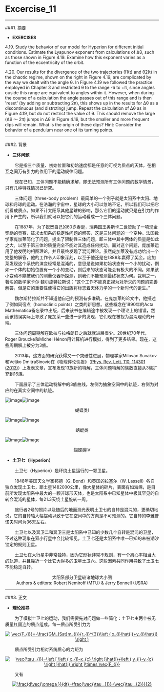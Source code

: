 # Excercise_11


---
###1. 摘要
* **EXERCISES**

4.19. Study the behavior of our model for Hyperion for different initial conditions. Estimate the Lyapunov exponent from calculations of Δθ, such as those shown in Figure 4.19. Examine how this exponent varies as a function of the eccentricity of the orbit. 

4.20. Our results for the divergence of the two trajectories θ1(t) and θ2(t) in the chaotic regime, shown on the right in Figure 4.19, are complicated by the way we dealt with the angle θ. In Figure 4.19 we followed the practice employed in Chapter 3 and restricted θ to the range -π to +π, since angles ouside this range are equivalent to angles within it. However, when during the course of a calculation the angle passes out of this range and is then 'reset' (by adding or subtracting 2π), this shows up in the results for Δθ as a discontinuous (and distrcting) jump. Repeat the calculation of Δθ as in Figure 4.19, but do not restrict the value of θ. This should remove the large (Δθ ～ 2π) jumps in Δθ in Figure 4.19, but the smaller and more frequent dips will remain. What is the origin of these dips? Hint: Consider the behavior of a pendulum near one of its turning points.

---
###2. 背景
* **三体问题**

&nbsp;&nbsp;&nbsp;&nbsp;&nbsp;&nbsp;&nbsp;&nbsp;它是指三个质量、初始位置和初始速度都是任意的可视为质点的天体，在相互之间万有引力的作用下的运动规律问题。

&nbsp;&nbsp;&nbsp;&nbsp;&nbsp;&nbsp;&nbsp;&nbsp;现在已知，三体问题不能精确求解，即无法预测所有三体问题的数学情景，只有几种特殊情况已研究。

&nbsp;&nbsp;&nbsp;&nbsp;&nbsp;&nbsp;&nbsp;&nbsp;三体问题（three-body problem）最简单的一个例子就是太阳系中太阳、地球和月球的运动。在浩瀚的宇宙中，星球的大小可以忽略不记，所以我们可以把它们看成质点。如果不计太阳系其他星球的影响，那么它们的运动就只是在引力的作用下产生的，所以我们就可以把它们的运动看成一个三体问题。

&nbsp;&nbsp;&nbsp;&nbsp;&nbsp;&nbsp;&nbsp;&nbsp;在1887年，为了祝贺自己的60岁寿诞，瑞典国王奥斯卡二世赞助了一项现金奖励的竞赛，征求太阳系的稳定性问题的解答，这是三体问题的一个变种。法国数学家庞加莱简化了问题，提出了限制性三体问题，即三体中其中两体的质量是如此之大，以至于第三体的质量完全不能对其造成任何扰动。面对这个问题，庞加莱运用了他发明的相图理论，并且最终发现了混沌理论。虽然庞加莱没有成功给出一个完整的解答，他的工作令人印象深刻，以至于他还是在1888年赢得了奖金。庞加莱发现这个系统的演变经常是混沌的，意思是说如果初始状态有一个小的扰动，例如一个体的初始位置有一个小的变动，则后来的状态可能会有极大的不同。如果该小变动不能被我们的测量仪器所探测，则我们不能预测最终状态为何。裁判之一，著名的数学家卡尔·魏尔施特拉斯说：“这个工作不能真正视为对所求的问题的完善解答，但是它的重要性使得它的出版将标志着天体力学的一个新时代的诞生。”

&nbsp;&nbsp;&nbsp;&nbsp;&nbsp;&nbsp;&nbsp;&nbsp;魏尔斯特拉斯并不知道他自己的预测有多准确。在庞加莱的论文中，他描述了例如同宿点（homoclinic points）之类的新思想。这些概念在1890年的Acta Mathematica备忘录中出版，后来该书在编辑途中被发现一个理论上的错误，然而该错误实际上导致了庞加莱一些进一步的发现，它们现在被视为混沌理论的开端。

&nbsp;&nbsp;&nbsp;&nbsp;&nbsp;&nbsp;&nbsp;&nbsp;三体问题周期解在欧拉与拉格朗日之后就就进展很少。20世纪70年代，Roger Broucke和Michel Hénon用计算机进行模拟，得到了更多结果。现在，这些周期解上被分为3族。

&nbsp;&nbsp;&nbsp;&nbsp;&nbsp;&nbsp;&nbsp;&nbsp;2013年，这方面的研究获得又一个突破性进展，物理学家Milovan Suvakov和Veljko DmitraSinovic在《物理评论快报》（[Phys. Rev. Lett. 110, 114301 (2013)](http://journals.aps.org/prl/abstract/10.1103/PhysRevLett.110.114301)）上发表文章，宣布发现13族新的特解，三体问题特解的族数直接从3族扩充到16族。

&nbsp;&nbsp;&nbsp;&nbsp;&nbsp;&nbsp;&nbsp;&nbsp;下面展示了三体运动特解中的3族曲线，左侧为抽象空间中的轨迹，右侧为对应的在真实空间中的轨迹。

![image](https://github.com/ACGNnsj/compuational_physics_N2014301020001/blob/master/Excercise_11/sleptir.gif?raw=true)![image](https://github.com/ACGNnsj/compuational_physics_N2014301020001/blob/master/Excercise_11/rleptir.jpg?raw=true)

<div align=center>
蝴蝶类Ⅰ
</div>

![image](https://github.com/ACGNnsj/compuational_physics_N2014301020001/blob/master/Excercise_11/skonjic.gif?raw=true)![image](https://github.com/ACGNnsj/compuational_physics_N2014301020001/blob/master/Excercise_11/rkonjic.jpg?raw=true)

<div align=center>
蜻蜓类
</div>

![image](https://github.com/ACGNnsj/compuational_physics_N2014301020001/blob/master/Excercise_11/sleptir4.gif?raw=true)![image](https://github.com/ACGNnsj/compuational_physics_N2014301020001/blob/master/Excercise_11/rleptir4.jpg?raw=true)

<div align=center>
蝴蝶类Ⅳ
</div>

* **土卫七（Hyperion）**

&nbsp;&nbsp;&nbsp;&nbsp;&nbsp;&nbsp;&nbsp;&nbsp;土卫七（Hyperion）是环绕土星运行的一颗卫星。

&nbsp;&nbsp;&nbsp;&nbsp;&nbsp;&nbsp;&nbsp;&nbsp;1848年美国天文学家邦德（G. Bond）和英国的拉塞尔（W. Lassell）各自独立发现土卫七，距土星1482000公里，像大星体的碎片，表面有如海绵，是目前所发现太阳系中最大的一颗非球形天体，也是太阳系中已知星体中极其罕见的自转会混沌的星体，每21.3天绕土星旋转一周。

&nbsp;&nbsp;&nbsp;&nbsp;&nbsp;&nbsp;&nbsp;&nbsp;旅行者2号的照片以及随后的地面测光表明土卫七的自转是混沌的，更确切地说，它的自转轴大幅摆动以致于它在空间中的方向是不可预测的。它自转的李雅普诺夫时间为36天左右。

&nbsp;&nbsp;&nbsp;&nbsp;&nbsp;&nbsp;&nbsp;&nbsp;土卫七以及冥卫二和冥卫三是太阳系中已知的少数几个自转是混沌的卫星，不过这种现象在双小行星中会比较常见。土卫七还是太阳系中唯一已知的未被潮汐锁定的规则卫星。

&nbsp;&nbsp;&nbsp;&nbsp;&nbsp;&nbsp;&nbsp;&nbsp;土卫七在大行星中非常独特，因为它形状非常不规则，有一个离心率相当大的轨道，并且靠近一个比它大得多的卫星土卫六。这些因素共同作用导致了土卫七不能稳定自转。

<div align=center>
<img src="https://github.com/ACGNnsj/compuational_physics_N2014301020001/blob/master/Excercise_11/Moons_of_solar_system-zh.svg.png?raw=true" alt="" title="" />
</div>

<div align=center>
太阳系部分卫星较诸地球大小图
</div>

<div align=center>
<img src="https://github.com/ACGNnsj/compuational_physics_N2014301020001/blob/master/Excercise_11/hyperion2_cassini_big.jpg?raw=true" alt="" title="" />
</div>

<div align=center>
Authors & editors: Robert Nemiroff (MTU) & Jerry Bonnell (USRA)
</div>

---
###3. 正文

* **理论推导**

&nbsp;&nbsp;&nbsp;&nbsp;&nbsp;&nbsp;&nbsp;&nbsp;为了模拟土卫七的运动，我们需要先对问题做一些简化：土卫七由两个被无质量杠固连的质点组成。每一质点所受引力为

<div align=center>
<a href="http://www.codecogs.com/eqnedit.php?latex=\vec{F_{i}}=-\frac{GM_{Sat}m_{i}}{r_{i}^{3}}\left&space;(&space;x_{i}\hat{i}&plus;y_{i}\hat{j}&space;\right&space;)" target="_blank"><img src="http://latex.codecogs.com/gif.latex?\vec{F_{i}}=-\frac{GM_{Sat}m_{i}}{r_{i}^{3}}\left&space;(&space;x_{i}\hat{i}&plus;y_{i}\hat{j}&space;\right&space;)" title="\vec{F_{i}}=-\frac{GM_{Sat}m_{i}}{r_{i}^{3}}\left ( x_{i}\hat{i}+y_{i}\hat{j} \right )" /></a>
</div>

&nbsp;&nbsp;&nbsp;&nbsp;&nbsp;&nbsp;&nbsp;&nbsp;质点所受引力相对系统质心的力矩为

<div align=center>
<a href="http://www.codecogs.com/eqnedit.php?latex=\vec{\tau&space;_{i}}=\left&space;[&space;\left&space;(&space;x_{i}-x_{c}&space;\right&space;)\hat{i}&plus;\left&space;(&space;y_{i}-y_{c}&space;\right&space;)\hat{j}&space;\right&space;]\times&space;\vec{F_{i}}" target="_blank"><img src="http://latex.codecogs.com/gif.latex?\vec{\tau&space;_{i}}=\left&space;[&space;\left&space;(&space;x_{i}-x_{c}&space;\right&space;)\hat{i}&plus;\left&space;(&space;y_{i}-y_{c}&space;\right&space;)\hat{j}&space;\right&space;]\times&space;\vec{F_{i}}" title="\vec{\tau _{i}}=\left [ \left ( x_{i}-x_{c} \right )\hat{i}+\left ( y_{i}-y_{c} \right )\hat{j} \right ]\times \vec{F_{i}}" /></a>
</div>

&nbsp;&nbsp;&nbsp;&nbsp;&nbsp;&nbsp;&nbsp;&nbsp;又有

<div align=center>
<a href="http://www.codecogs.com/eqnedit.php?latex=\frac{d\vec{\omega&space;}}{dt}=\frac{\vec{\tau&space;_{1}}&plus;\vec{\tau&space;_{2}}}{2}" target="_blank"><img src="http://latex.codecogs.com/gif.latex?\frac{d\vec{\omega&space;}}{dt}=\frac{\vec{\tau&space;_{1}}&plus;\vec{\tau&space;_{2}}}{2}" title="\frac{d\vec{\omega }}{dt}=\frac{\vec{\tau _{1}}+\vec{\tau _{2}}}{2}" /></a>
</div>
